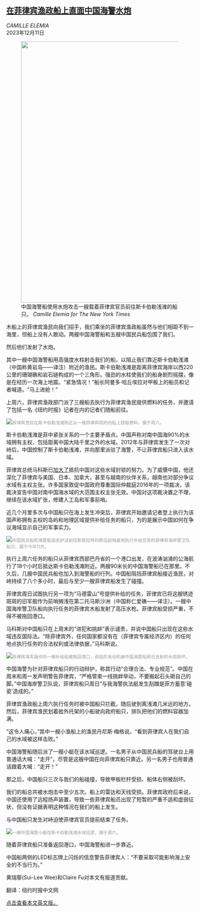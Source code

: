 <!--1702348621000-->
[在菲律宾渔政船上直面中国海警水炮](https://cn.nytimes.com/asia-pacific/20231211/china-water-cannon-philippines/)
------

<address>CAMILLE ELEMIA</address><time pudate="2023-12-12 10:11:02" datetime="2023-12-12 10:11:02">2023年12月11日</time><figure><img src="https://images.weserv.nl/?url=static01.nyt.com/images/2023/12/11/multimedia/11south-china-sea-01-mqjh/11south-china-sea-01-mqjh-master1050.jpg" width="1050" height="700"><figcaption>中国海警船使用水炮攻击一艘载着菲律宾官员前往斯卡伯勒浅滩的船只。 <cite>Camille Elemia for The New York Times</cite></figcaption></figure><section><p>木船上的菲律宾渔民向我们招手，我们乘坐的菲律宾渔政船虽然与他们相距不到一海里，但船上没有人敢动。两艘中国海警船和五艘中国民兵船包围了我们。</p><p>然后他们发射了水炮。</p><p>其中一艘中国海警船用高强度水柱射击我们的船，以阻止我们靠近斯卡伯勒浅滩（中国称黄岩岛——译注）附近的渔民。斯卡伯勒浅滩是距离菲律宾海岸以西220公里的珊瑚礁和岩石链构成的一个三角形。强劲的水柱使我们的船身剧烈摇摆，像是在经历一次海上地震。“紧急情况！”船长阿曼多·哈丘埃拉对甲板上的船员和记者喊道。“马上进舱！”</p><p>上周六，菲律宾渔政部门派了三艘船去执行为菲律宾渔民提供燃料的任务，并邀请了包括一名《纽约时报》记者在内的记者们随船前往。</p><p><img src="https://images.weserv.nl/?url=static01.nyt.com/images/2023/12/11/multimedia/11south-china-sea-02-mqjh/11south-china-sea-02-mqjh-master1050.jpg"><small style="color: #999;">菲律宾渔民在斯卡伯勒浅滩附近从一艘菲律宾政府的船上获取燃料，摄于周六。</small></p><p>斯卡伯勒浅滩是菲中紧张关系的一个主要矛盾点。中国声称对南中国海90%的水域拥有主权，包括距离中国大陆千里之外的水域。2012年与菲律宾发生了一次对峙后，中国控制了斯卡伯勒浅滩，并向那里派驻了海警，不让菲律宾船只进入该水域。</p><p>菲律宾总统马科斯已<a href="https://cn.nytimes.com/asia-pacific/20230927/china-philippines-sea/">加大了</a>抵抗中国对这些水域封锁的努力。为了威慑中国，他还深化了菲律宾与美国、日本、加拿大，甚至与越南的伙伴关系，越南也对部分争议水域有主权主张。许多国家敦促中国政府尊重国际仲裁庭2016年的一项裁决，该裁决宣告中国对南中国海水域的大范围主权主张无效。中国对这项裁决置之不理，继续在该水域扩张，修建人工岛和军事前哨。</p><p>近几个月里多次与中国船只在海上发生冲突后，菲律宾开始邀请记者登上执行为该国声称拥有主权的岛屿和地理区域提供补给任务的船只，为的是展示中国如何在争议海域显示自己的军事实力。</p><p><img src="https://images.weserv.nl/?url=static01.nyt.com/images/2023/12/11/multimedia/11south-china-sea-whmf/11south-china-sea-whmf-master1050.jpg"><small style="color: #999;">中国民兵船和海警船追击护送前往斯普拉特利群岛前哨基地执行补给任务的菲律宾海岸警卫队船只，摄于今年11月。</small></p><p>执行上周六任务的船只从菲律宾西部巴丹省的一个港口出发，在波涛汹涌的公海航行了18个小时后抵达斯卡伯勒浅滩附近。两艘90米长的中国海警船已在那里。不久后，几艘中国民兵船也加入到海警船的行列。中国船阻挡菲律宾船接近渔民，对峙持续了八个多小时，最后与至少一艘菲律宾船发生了碰撞。</p><p>菲律宾周日试图执行另一项为“马德雷山”号提供补给的任务，菲律宾已将这艘锈迹斑斑的旧军舰作为前哨搁浅在第二托马斯沙洲（中国称仁爱礁——译注）。一艘中国海岸警卫队船向执行任务的菲律宾木船发射了高压水枪。菲律宾船受损严重，不得不被拖回港口。</p><p>马科斯对中国船只在上周末的“进犯和挑衅”表示谴责，并说中国船只出现在这些水域违反国际法。“除菲律宾外，任何国家都没有在（菲律宾专属经济区内）的任何地点执行任务的合法权利或法律依据，”马科斯说。</p><p><img src="https://images.weserv.nl/?url=static01.nyt.com/images/2023/12/11/multimedia/11south-china-sea-bkfw/11south-china-sea-bkfw-master1050.jpg"><small style="color: #999;">菲律宾海军操作的一艘补给船被拖回港口，该船的发动机被中国海警船周日发射的水炮损坏。</small></p><p>中国海警为针对菲律宾船只的行动辩护，称其行动“合理合法、专业规范”。中国在周末和周一发声明警告菲律宾，“严格管束一线挑衅举动，不要搬起石头砸自己的脚。”中国海岸警卫队说，菲律宾船只周日“与我海警执法艇发生刮蹭是菲方蓄意‘碰瓷’造成的。”</p><p>菲律宾渔政船上周六执行任务时被中国船只拦截，随后驶到离浅滩几米远的地方。然后，菲律宾渔民划着舷外托架的小船驶向政府船只，排队把他们的燃料容器加满。</p><p>“这令人痛心，”其中一艘小渔船上的渔民丹尼斯·梅格说。“看到菲律宾人在我们自己的水域被这样击败。”</p><p>中国海警船随后派了一艘小艇在该水域巡逻。一名男子从中国民兵船的驾驶台上用普通话大喊：“走开”，尽管是这艘中国在向菲律宾船只靠近。另一名男子也用普通话跟着大喊：“走开！”</p><p>那之后，中国船只三次与我们的船碰撞，导致甲板栏杆受损、船体右侧被刮坏。</p><p>我们的船总共被水炮击中至少五次。船上的雷达和天线受损。菲律宾政府后来说，中国还使用了远程扬声装置，导致一些菲律宾船员出现了短暂的严重不适和虚弱征状，但没有证据表明这种情况在我们的船上发生。</p><p>与中国船只发生对峙迫使菲律宾官员提前结束了任务。</p><p><img src="https://images.weserv.nl/?url=static01.nyt.com/images/2023/12/11/multimedia/11south-china-sea-03-mqjh/11south-china-sea-03-mqjh-master1050.jpg"><small style="color: #999;">一艘中国海警小艇在斯卡伯勒浅滩水域巡逻，摄于周六。</small></p><p>随着菲律宾船只准备返回港口，中国海警船进一步靠近。</p><p>中国船两侧的LED标志牌上闪烁的信息警告菲律宾人：“不要采取可能影响海上安全的不当行为。”</p></section><footer><p>黄瑞藜(Sui-Lee Wee)和Claire Fu对本文有报道贡献。 </p><p>翻译：纽约时报中文网</p><p><a rel="nofollow" target="_blank" href="https://www.nytimes.com/2023/12/11/world/asia/china-water-cannon-philippines.html">点击查看本文英文版。</a></p></footer>
